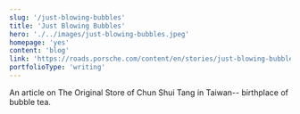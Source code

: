 ```yaml
---
slug: '/just-blowing-bubbles'
title: 'Just Blowing Bubbles'
hero: './../images/just-blowing-bubbles.jpeg'
homepage: 'yes'
content: 'blog'
link: 'https://roads.porsche.com/content/en/stories/just-blowing-bubbles'
portfolioType: 'writing'
---
```


An article on The Original Store of Chun Shui Tang
in Taiwan-- birthplace of bubble tea.
